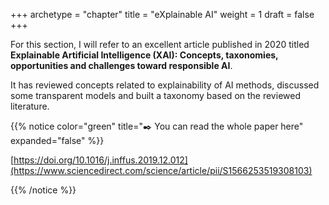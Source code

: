 +++
archetype = "chapter"
title = "eXplainable AI"
weight = 1
draft = false
+++


For this section, I will refer to an excellent article published in 2020 titled **Explainable Artificial Intelligence (XAI): Concepts, taxonomies, opportunities and challenges toward responsible AI**.

It has reviewed concepts related to explainability of AI methods, discussed some transparent models and built a taxonomy based on the reviewed literature.


{{% notice color="green" title=":black_nib: You can read the whole paper here" expanded="false" %}}

[https://doi.org/10.1016/j.inffus.2019.12.012](https://www.sciencedirect.com/science/article/pii/S1566253519308103)


{{% /notice %}}
